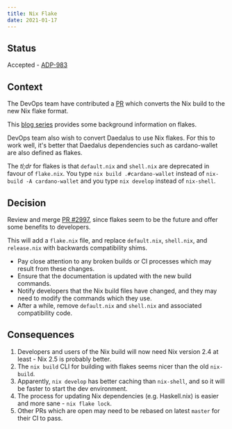 ```yaml
---
title: Nix Flake
date: 2021-01-17
---
```


## Status

Accepted - [ADP-983](https://input-output.atlassian.net/browse/ADP-983)

## Context

[PR]: https://github.com/input-output-hk/cardano-wallet/pull/2997

The DevOps team have contributed a [PR][] which converts the Nix build to the new Nix flake format.

This [blog series](https://www.tweag.io/blog/2020-05-25-flakes/) provides some background information on flakes.

DevOps team also wish to convert Daedalus to use Nix flakes.
For this to work well, it's better that Daedalus dependencies
such as cardano-wallet are also defined as flakes.

The _tl;dr_ for flakes is that `default.nix` and `shell.nix` are deprecated in favour of `flake.nix`.
You type `nix build .#cardano-wallet` instead of `nix-build -A cardano-wallet` and you type `nix develop` instead of `nix-shell`.

## Decision

Review and merge [PR \#2997][PR], since flakes seem to be the future and offer some benefits to developers.

This will add a `flake.nix` file, and replace `default.nix`, `shell.nix`, and `release.nix` with backwards compatibility shims.

- Pay close attention to any broken builds or CI processes which may result from these changes.
- Ensure that the documentation is updated with the new build commands.
- Notify developers that the Nix build files have changed, and they may need to modify the commands which they use.
- After a while, remove `default.nix` and `shell.nix` and associated compatibility code.

## Consequences

1. Developers and users of the Nix build will now need Nix version 2.4 at least - Nix 2.5 is probably better.
2. The `nix build` CLI for building with flakes seems nicer than the old `nix-build`.
3. Apparently, `nix develop` has better caching than `nix-shell`, and so it will be faster to start the dev environment.
4. The process for updating Nix dependencies (e.g. Haskell.nix) is easier and more sane - `nix flake lock`.
5. Other PRs which are open may need to be rebased on latest `master` for their CI to pass.
